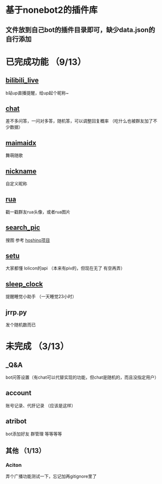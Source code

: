 # 基于nonebot2的插件库
## 文件放到自己bot的插件目录即可，缺少data.json的自行添加

# 已完成功能 （9/13）

## [bilibili_live](https://github.com/Zeta-qixi/nonebot2-plugins/tree/master/bilibili_live)
b站up直播提醒，给up起个昵称~

## [chat](https://github.com/Zeta-qixi/nonebot2-plugins/tree/master/chat)
差不多问答，一问对多答，随机答，可以调整回复概率 （吃什么也被群友加了不少数据）

## [maimaidx](https://github.com/Zeta-qixi/nonebot2-plugins/tree/master/maimaidx)
舞萌随歌

## [nickname](https://github.com/Zeta-qixi/nonebot2-plugins/tree/master/nickname)
自定义昵称

## [rua](https://github.com/Zeta-qixi/nonebot2-plugins/tree/master/rua)
戳一戳群友rua头像，或者rua图片

## [search_pic](https://github.com/Zeta-qixi/nonebot2-plugins/tree/master/search_pic)
搜图 参考 [hoshino项目](https://github.com/pcrbot/Hoshino-plugin-transplant/tree/master/image)

## [setu](https://github.com/Zeta-qixi/nonebot2-plugins/tree/master/setu) 
大家都懂 lolicon的api （本来有piv的，但现在无了 有空再弄）

## [sleep_clock](https://github.com/Zeta-qixi/nonebot2-plugins/tree/master/sleep_clock) 
提醒睡觉小助手 （一天睡觉23小时）

## jrrp.py 
发个随机数而已

# 未完成 （3/13）

## _Q&A
bot问答设置（有chat可以代替实现的功能，但chat是随机的，而且没指定用户）
## account 
账号记录、代肝记录 （应该是这样）
## atribot
bot添加好友 群管理 等等等等 


## 其他 （1/13）

### Aciton 
弄个广播功能测试一下，忘记加再gitignore里了